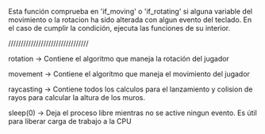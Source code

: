 Esta función comprueba en 'if_moving' o 'if_rotating' si alguna variable del movimiento o la rotacion ha sido alterada con algun evento del teclado. En el caso de cumplir la condición, ejecuta las funciones de su interior.

////////////////////////////////

rotation -> Contiene el algoritmo que maneja la rotación del jugador

movement -> Contiene el algorítmo que maneja el movimiento del jugador

raycasting -> Contiene todos los calculos para el lanzamiento y colision de rayos para calcular la altura de los muros.


sleep(0) -> Deja el proceso libre mientras no se active ningun evento. Es útil para liberar carga de trabajo a la CPU
